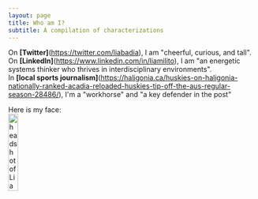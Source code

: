 ```yaml
---
layout: page
title: Who am I?
subtitle: A compilation of characterizations
---
```


On **[Twitter]**(https://twitter.com/liabadia), I am "cheerful, curious, and tall".  
On **[LinkedIn]**(https://www.linkedin.com/in/liamilito), I am "an energetic systems thinker who thrives in interdisciplinary environments".  
In **[local sports journalism]**(https://haligonia.ca/huskies-on-haligonia-nationally-ranked-acadia-reloaded-huskies-tip-off-the-aus-regular-season-28486/), I'm a "workhorse" and "a key defender in the post"

Here is my face:  
<img src="/assets/img/lia-photo.jpg" alt="headshot of Lia Milito" width="20%">
